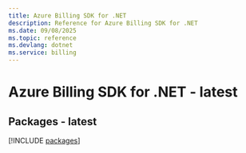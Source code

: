 ```yaml
---
title: Azure Billing SDK for .NET
description: Reference for Azure Billing SDK for .NET
ms.date: 09/08/2025
ms.topic: reference
ms.devlang: dotnet
ms.service: billing
---
```

# Azure Billing SDK for .NET - latest
## Packages - latest
[!INCLUDE [packages](billing-index.md)]